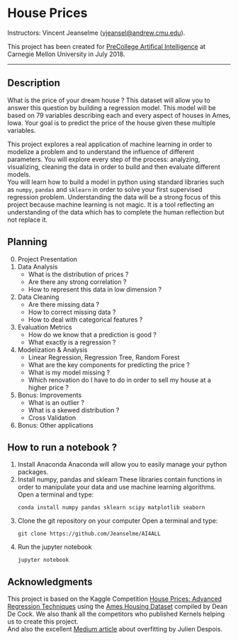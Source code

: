 # House Prices
Instructors: Vincent Jeanselme (vjeansel@andrew.cmu.edu).  


This project has been created for [PreCollege Artifical Intelligence](https://admission.enrollment.cmu.edu/pages/access-artificial-intelligence) at Carnegie Mellon University in July 2018.

------

## Description
What is the price of your dream house ? This dataset will allow you to answer this question by building a regression model. This model will be based on 79 variables describing each and every aspect of houses in Ames, Iowa. Your goal is to predict the price of the house given these multiple variables.  

This project explores a real application of machine learning in order to modelize a problem and to understand the influence of different parameters. You will explore every step of the process: analyzing, visualizing, cleaning the data in order to build and then evaluate different models.  
You will learn how to build a model in python using standard libraries such as `numpy`, `pandas` and `sklearn` in order to solve your first supervised regression problem. Understanding the data will be a strong focus of this project because machine learning is not magic. It is a tool reflecting an understanding of the data which has to complete the human reflection but not replace it.

## Planning
0. Project Presentation
1. Data Analysis
    - What is the distribution of prices ?
    - Are there any strong correlation ?
    - How to represent this data in low dimension ?
2. Data Cleaning
    - Are there missing data ?
    - How to correct missing data ?
    - How to deal with categorical features ?
3. Evaluation Metrics
    - How do we know that a prediction is good ?
    - What exactly is a regression ?
4. Modelization & Analysis
    - Linear Regression, Regression Tree, Random Forest
    - What are the key components for predicting the price ?
    - What is my model missing ?
    - Which renovation do I have to do in order to sell my house at a higher price ?
5. Bonus: Improvements
    - What is an outlier ?
    - What is a skewed distribution ?
    - Cross Validation
6. Bonus: Other applications

## How to run a notebook ?
1. Install Anaconda
    Anaconda will allow you to easily manage your python packages.
2. Install numpy, pandas and sklearn
    These libraries contain functions in order to manipulate your data and use machine learning algorithms.
    Open a terminal and type:
    ```
    conda install numpy pandas sklearn scipy matplotlib seaborn
    ```
3. Clone the git repository on your computer
    Open a terminal and type:
    ```
    git clone https://github.com/Jeanselme/AI4ALL
    ```
4. Run the jupyter notebook
    ```
    jupyter notebook
    ```
## Acknowledgments
This project is based on the Kaggle Competition [House Prices: Advanced Regression Techniques](https://www.kaggle.com/c/house-prices-advanced-regression-techniques#description) using the [Ames Housing Dataset](https://ww2.amstat.org/publications/jse/v19n3/decock.pdf) compiled by Dean De Cock.
We also thank all the competitors who published Kernels helping us to create this project.  
And also the excellent [Medium article](https://hackernoon.com/memorizing-is-not-learning-6-tricks-to-prevent-overfitting-in-machine-learning-820b091dc42) about overfitting by Julien Despois.

